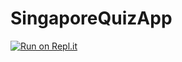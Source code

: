 # SingaporeQuizApp
[![Run on Repl.it](https://repl.it/badge/github/pattiwilhite/SingaporeQuizApp)](https://repl.it/github/pattiwilhite/SingaporeQuizApp)
